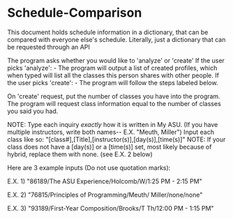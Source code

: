 # Schedule-Comparison
This document holds schedule information in a dictionary, that can be compared with everyone else's schedule.
Literally, just a dictionary that can be requested through an API


The program asks whether you would like to 'analyze' or 'create'
  If the user picks 'analyze':
    - The program will output a list of created profiles, 
      which when typed will list all the classes this person 
      shares with other people.
  If the user picks 'create':
    - The program will follow the steps labeled below.

On 'create' request, put the number of classes you have into the program.
The program will request class information equal to the number of classes you said you had.

NOTE: Type each inquiry *exactly* how it is written in My ASU. (If you have multiple instructors, write both names-- E.X. "Meuth, Miller")
Input each class like so: "[class#],[Title],[instructor(s)],[day(s)],[time(s)]"
NOTE: If your class does not have a [day(s)] or a [time(s)] set, most likely because of hybrid, replace them with none. (see E.X. 2 below)

Here are 3 example inputs (Do not use quotation marks):

E.X. 1) "86189/The ASU Experience/Holcomb/W/1:25 PM - 2:15 PM"

E.X. 2) "76815/Principles of Programming/Meuth/ Miller/none/none"

E.X. 3) "93189/First-Year Composition/Brooks/T Th/12:00 PM - 1:15 PM"
